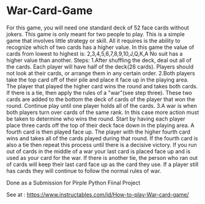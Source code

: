 # War-Card-Game



For this game, you will need one standard deck of 52 face cards without jokers.
This game is only meant for two people to play.
This is a simple game that involves little strategy or skill. 
All it requires is the ability to recognize which of two cards has a higher value.
In this game the value of cards from lowest to highest is: 2,3,4,5,6,7,8,9,10,J,Q,K,A
No suit has a higher value than another.
Steps:
1.After shuffling the deck, deal out all of the cards. 
  Each player will have half of the deck(26 cards).
  Players should not look at their cards, or arrange them in any certain order.
2.Both players take the top card off of their pile and place it face up in the playing area.
  The player that played the higher card wins the round and takes both cards.
  If there is a tie, then apply the rules of a "war"(see step three).
  These two cards are added to the bottom the deck of cards of the player that won the round.
  Continue play until one player holds all of the cards.
3.A war is when both players turn over cards of the same rank.
  In this case more action must be taken to determine who wins the round.
  Start by having each player place three cards off the top of their deck face down in the playing area. 
  A fourth card is then played face up.
  The player with the higher fourth card wins and takes all of the cards played during that round.
  If the fourth card is also a tie then repeat this process until there is a decisive victory.
  If you run out of cards in the middle of a war your last card is placed face up and is used as your card for the war.
  If there is another tie, the person who ran out of cards will keep their last card face up as the card they use. 
  If a player still has cards they will continue to follow the normal rules of war. 
  
  Done as a Submission for Pirple Python Fiinal Project

See at : https://www.instructables.com/id/How-to-play-War-card-game/
